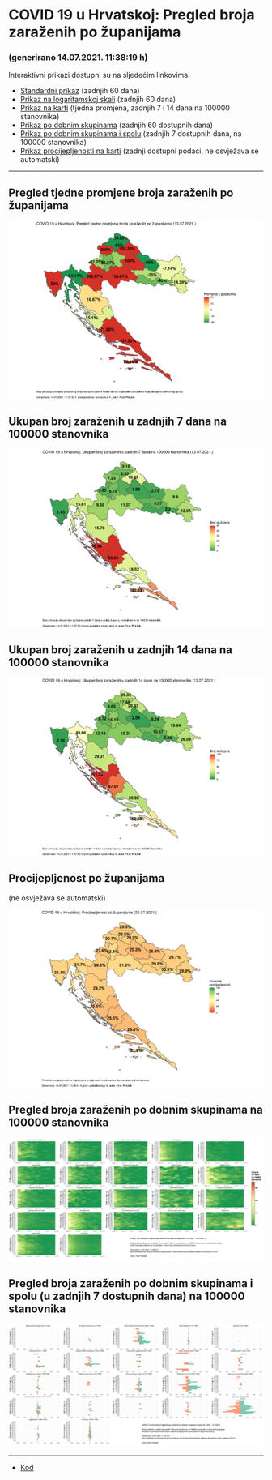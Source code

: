 # COVID 19 u Hrvatskoj: Pregled broja zaraženih po županijama

### (generirano 14.07.2021. 11:38:19 h)

Interaktivni prikazi dostupni su na sljedećim linkovima:

- [Standardni prikaz](html/index.html) (zadnjih 60 dana)
- [Prikaz na logaritamskoj skali](html/index_log.html) (zadnjih 60 dana)
- [Prikaz na karti](html/index_map.html) (tjedna promjena, zadnjih 7 i 14 dana na 100000 stanovnika)
- [Prikaz po dobnim skupinama](html/index_per_age.html) (zadnjih 60 dostupnih dana)
- [Prikaz po dobnim skupinama i spolu](html/index_pyramid.html) (zadnjih 7 dostupnih dana, na 100000 stanovnika)
- [Prikaz procijepljenosti na karti](html/index_vaccination.html) (zadnji dostupni podaci, ne osvježava se automatski)

-----

## Pregled tjedne promjene broja zaraženih po županijama

![](img/2021_07_13_map.png)

## Ukupan broj zaraženih u zadnjih 7 dana na 100000 stanovnika

![](img/2021_07_13_map_7_day_per_100k.png)

## Ukupan broj zaraženih u zadnjih 14 dana na 100000 stanovnika

![](img/2021_07_13_map_14_day_per_100k.png)

## Procijepljenost po županijama

(ne osvježava se automatski)

![](img/2021_07_13_vaccination.png)

## Pregled broja zaraženih po dobnim skupinama na 100000 stanovnika

![](img/2021_07_13_per_age_group.png)

## Pregled broja zaraženih po dobnim skupinama i spolu (u zadnjih 7 dostupnih dana) na 100000 stanovnika

![](img/2021_07_13_pyramid.png)

-----

- [Kod](https://github.com/ppalasek/covid_plots_croatia)

